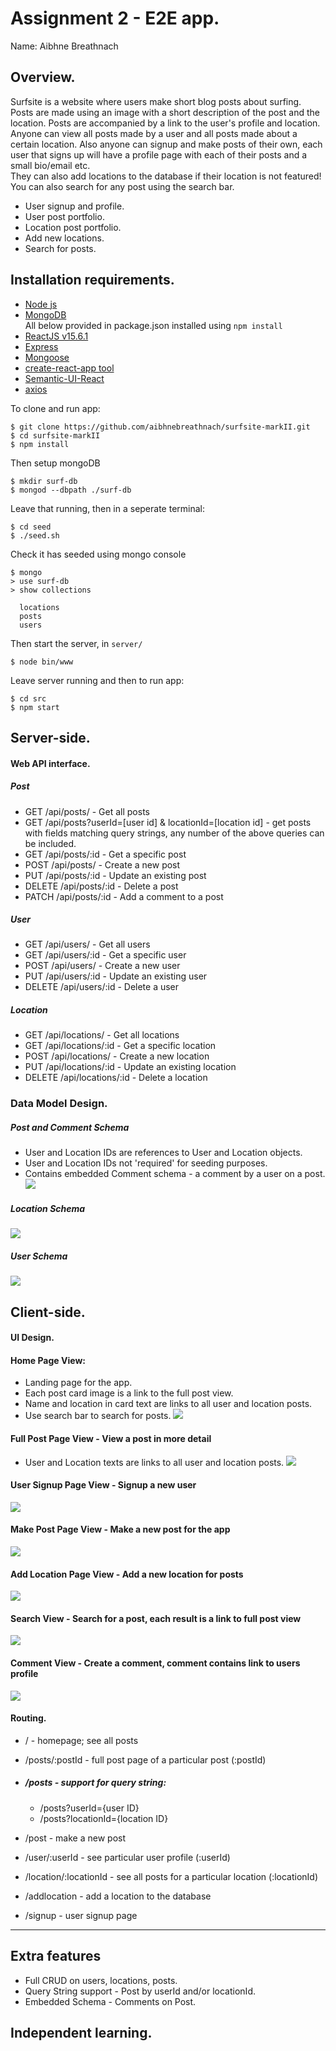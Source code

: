 # Assignment 2 - E2E app.

Name: Aibhne Breathnach

## Overview.
Surfsite is a website where users make short blog posts about surfing. Posts
are made using an image with a short description of the post and the location. Posts are accompanied
by a link to the user's profile and location.<br>
Anyone can view all posts made by a user and all posts made about a certain location.
Also anyone can signup and make posts of their own, each user that signs up will have a profile page
with each of their posts and a small bio/email etc. <br>
They can also add locations to the database if their location is not featured!<br>
You can also search for any post using the search bar.

 
 + User signup and profile.
 + User post portfolio.
 + Location post portfolio.
 + Add new locations.
 + Search for posts.

## Installation requirements.
+ [Node js](https://nodejs.org/en/)
+ [MongoDB](https://www.mongodb.com/)
<br> All below provided in package.json installed using ```npm install```
+ [ReactJS v15.6.1](https://reactjs.org/)
+ [Express](https://github.com/expressjs/express)
+ [Mongoose](http://mongoosejs.com/)
+ [create-react-app tool](https://github.com/facebookincubator/create-react-app)
+ [Semantic-UI-React](https://react.semantic-ui.com)
+ [axios](https://github.com/axios/axios)

To clone and run app:
```
$ git clone https://github.com/aibhnebreathnach/surfsite-markII.git
$ cd surfsite-markII
$ npm install
```

Then setup mongoDB
```
$ mkdir surf-db
$ mongod --dbpath ./surf-db
```
Leave that running, then in a seperate terminal:
```
$ cd seed
$ ./seed.sh
```
Check it has seeded using mongo console
```
$ mongo
> use surf-db
> show collections

  locations
  posts
  users
```
Then start the server, in ```server/```
```
$ node bin/www
```
Leave server running and then to run app:
```
$ cd src
$ npm start
```

## Server-side.

#### Web API interface.

##### Post
+ GET /api/posts/ - Get all posts
+ GET /api/posts?userId=[user id] & locationId=[location id] - get posts with fields matching query strings, any number of the above queries can be included.
+ GET /api/posts/:id - Get a specific post
+ POST /api/posts/ - Create a new post
+ PUT /api/posts/:id - Update an existing post
+ DELETE /api/posts/:id - Delete a post
+ PATCH /api/posts/:id - Add a comment to a post

##### User
+ GET /api/users/ - Get all users
+ GET /api/users/:id - Get a specific user
+ POST /api/users/ - Create a new user
+ PUT /api/users/:id - Update an existing user
+ DELETE /api/users/:id - Delete a user

##### Location
+ GET /api/locations/ - Get all locations
+ GET /api/locations/:id - Get a specific location
+ POST /api/locations/ - Create a new location
+ PUT /api/locations/:id - Update an existing location
+ DELETE /api/locations/:id - Delete a location

### Data Model Design.

##### Post and Comment Schema
+ User and Location IDs are references to User and Location objects.
+ User and Location IDs not 'required' for seeding purposes.
+ Contains embedded Comment schema - a comment by a user on a post.
![][post_schema]

##### Location Schema
![][location_schema]

##### User Schema
![][user_schema]

## Client-side.

#### UI Design.
#### Home Page View: <br> 
+ Landing page for the app.
+ Each post card image is a link to the full post view.
+ Name and location in card text are links to all user and location posts.
+ Use search bar to search for posts.
![][home_view]

#### Full Post Page View - View a post in more detail <br>
+ User and Location texts are links to all user and location posts.
![][full_post_view]

#### User Signup Page View - Signup a new user <br>
![][signup_view]

#### Make Post Page View - Make a new post for the app <br>
![][post_view]

#### Add Location Page View - Add a new location for posts <br>
![][addlocation_view]

#### Search View - Search for a post, each result is a link to full post view <br>
![][search_view]

#### Comment View - Create a comment, comment contains link to users profile
![][comment_view]

#### Routing.
+ / - homepage; see all posts
+ /posts/:postId - full post page of a particular post (:postId)
+ ##### /posts - support for query string:
  + /posts?userId={user ID}
  + /posts?locationId={location ID}

+ /post - make a new post
+ /user/:userId - see particular user profile (:userId)
+ /location/:locationId - see all posts for a particular location (:locationId)
+ /addlocation - add a location to the database
+ /signup - user signup page

-------------------------------------

## Extra features
+ Full CRUD on users, locations, posts.
+ Query String support - Post by userId and/or locationId. 
+ Embedded Schema - Comments on Post.

## Independent learning.


[post_schema]: ./README_images/Post_schema.png
[location_schema]: ./README_images/Location_schema.png
[user_schema]: ./README_images/User_schema.png

[component_design]: ./README_images/component_design.png

[home_view]: ./README_images/home_view.png
[full_post_view]: ./README_images/full_post_view.png
[signup_view]: ./README_images/signup_view.png
[post_view]: ./README_images/post_view.png
[addlocation_view]: ./README_images/addlocation_view.png
[search_view]: ./README_images/search_view.png
[comment_view]: ./README_images/comment_view.png